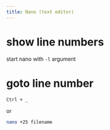 ```yaml
---
title: Nano (text editor)
---
```


# show line numbers
start nano with `-l` argument

# goto line number
```
Ctrl + _ 
```
or
```bash
nano +25 filename
```


